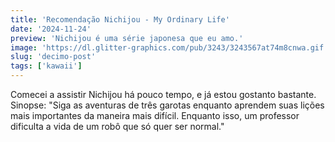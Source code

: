 ```yaml
---
title: 'Recomendação Nichijou - My Ordinary Life'
date: '2024-11-24'
preview: 'Nichijou é uma série japonesa que eu amo.'
image: 'https://dl.glitter-graphics.com/pub/3243/3243567at74m8cnwa.gif'
slug: 'decimo-post'
tags: ['kawaii']
---
```


Comecei a assistir Nichijou há pouco tempo, e já estou gostanto bastante. Sinopse:
"Siga as aventuras de três garotas enquanto aprendem suas lições mais importantes da maneira mais difícil. Enquanto isso, um professor dificulta a vida de um robô que só quer ser normal."
